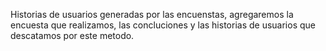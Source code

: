 Historias de usuarios generadas por las encuenstas, agregaremos la encuesta que realizamos, las concluciones y las historias de usuarios que descatamos por este metodo.